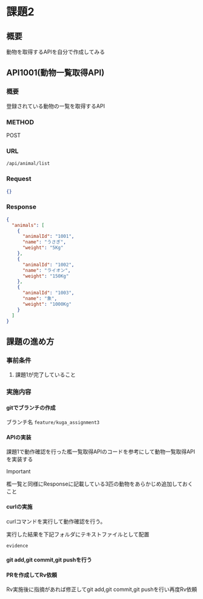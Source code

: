 # 課題2

## 概要

動物を取得するAPIを自分で作成してみる

## API1001(動物一覧取得API)

### 概要

登録されている動物の一覧を取得するAPI

### METHOD

POST

### URL

```
/api/animal/list
```

### Request

```json
{}
```

### Response

```json
{
  "animals": [
    {
      "animalId": "1001",
      "name": "うさぎ",
      "weight": "5Kg"
    },
    {
      "animalId": "1002",
      "name": "ライオン",
      "weight": "150Kg"
    },
    {
      "animalId": "1003",
      "name": "象",
      "weight": "1000Kg"
    }
  ]
}
```

## 課題の進め方

### 事前条件

1. 課題1が完了していること

### 実施内容

#### gitでブランチの作成

ブランチ名
```feature/kuga_assignment3```

#### APIの実装

課題1で動作確認を行った檻一覧取得APIのコードを参考にして動物一覧取得APIを実装する

> [!IMPORTANT]
> 檻一覧と同様にResponseに記載している3匹の動物をあらかじめ追加しておくこと

#### curlの実施

curlコマンドを実行して動作確認を行う。

実行した結果を下記フォルダにテキストファイルとして配置

```
evidence
```

#### git add,git commit,git pushを行う

#### PRを作成してRv依頼

Rv実施後に指摘があれば修正してgit add,git commit,git pushを行い再度Rv依頼
